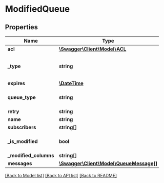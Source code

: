 # ModifiedQueue

## Properties
Name | Type | Description | Notes
------------ | ------------- | ------------- | -------------
**acl** | [**\Swagger\Client\Model\ACL**](ACL.md) |  | [optional] 
**_type** | **string** |  | [optional] [default to 'queue']
**expires** | [**\DateTime**](\DateTime.md) |  | [optional] 
**queue_type** | **string** |  | [optional] [default to 'pull']
**retry** | **string** |  | [optional] 
**name** | **string** |  | [optional] 
**subscribers** | **string[]** |  | [optional] 
**_is_modified** | **bool** |  | [optional] [default to true]
**_modified_columns** | **string[]** |  | [optional] 
**messages** | [**\Swagger\Client\Model\QueueMessage[]**](QueueMessage.md) |  | [optional] 

[[Back to Model list]](../README.md#documentation-for-models) [[Back to API list]](../README.md#documentation-for-api-endpoints) [[Back to README]](../README.md)


